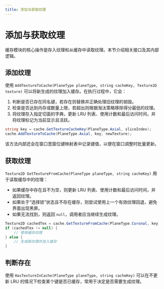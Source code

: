 ```yaml
---
title: 添加与获取纹理
---
```


# 添加与获取纹理

缓存模块的核心操作是存入纹理和从缓存中读取纹理。本节介绍相关接口及其内部逻辑。

## 添加纹理

使用 `AddTextureToCache(PlaneType planeType, string cacheKey, Texture2D texture)` 可以将新生成的纹理加入缓存。在执行过程中，它会：

1. 判断是否已存在同名键，若存在则替换并正确处理旧纹理的销毁。
2. 检查是否达到内存或数量上限，若超出则根据淘汰策略移除得分最低的纹理。
3. 将纹理存入指定切面的字典，更新 LRU 列表、使用计数和最后访问时间，并将纹理标记为当前显示且活跃。

```csharp
string key = cache.GetTextureCacheKey(PlaneType.Axial, sliceIndex);
cache.AddTextureToCache(PlaneType.Axial, key, newTexture);
```

该方法内部还会在窗口宽窗位键映射表中记录键值，以便在窗口调整时批量更新。

## 获取纹理

`Texture2D GetTextureFromCache(PlaneType planeType, string cacheKey)` 用于读取缓存中的纹理：

- 如果缓存中存在且不为空，则更新 LRU 列表、使用计数和最后访问时间，并返回纹理。
- 如果处于“选择锁”状态且不存在缓存，则尝试使用上一个有效纹理回退，避免界面出现黑屏。
- 如果无法找到，则返回 `null`，调用者应当继续生成纹理。

```csharp
Texture2D cachedTex = cache.GetTextureFromCache(PlaneType.Coronal, key);
if (cachedTex != null) {
    // 使用缓存纹理
} else {
    // 生成新纹理并加入缓存
}
```

## 判断存在

使用 `HasTextureInCache(PlaneType planeType, string cacheKey)` 可以在不更新 LRU 的情况下检查某个键是否已缓存，常用于决定是否需要生成纹理。